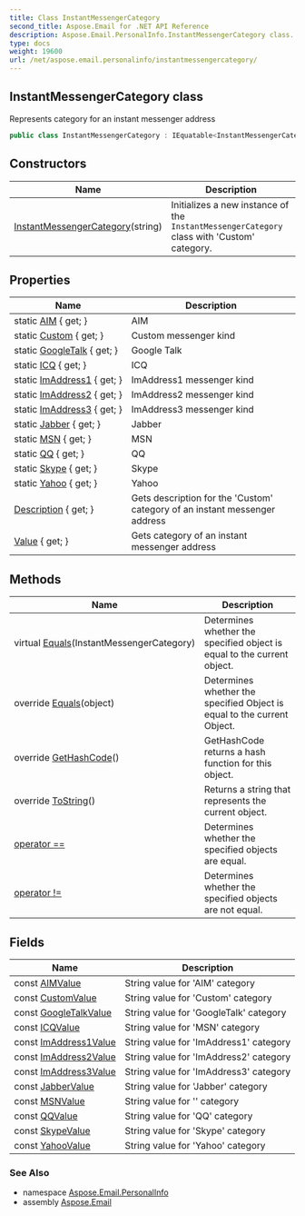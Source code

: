 ```yaml
---
title: Class InstantMessengerCategory
second_title: Aspose.Email for .NET API Reference
description: Aspose.Email.PersonalInfo.InstantMessengerCategory class. Represents category for an instant messenger address
type: docs
weight: 19600
url: /net/aspose.email.personalinfo/instantmessengercategory/
---
```

## InstantMessengerCategory class

Represents category for an instant messenger address

```csharp
public class InstantMessengerCategory : IEquatable<InstantMessengerCategory>
```

## Constructors

| Name | Description |
| --- | --- |
| [InstantMessengerCategory](instantmessengercategory/)(string) | Initializes a new instance of the `InstantMessengerCategory` class with 'Custom' category. |

## Properties

| Name | Description |
| --- | --- |
| static [AIM](../../aspose.email.personalinfo/instantmessengercategory/aim/) { get; } | AIM |
| static [Custom](../../aspose.email.personalinfo/instantmessengercategory/custom/) { get; } | Custom messenger kind |
| static [GoogleTalk](../../aspose.email.personalinfo/instantmessengercategory/googletalk/) { get; } | Google Talk |
| static [ICQ](../../aspose.email.personalinfo/instantmessengercategory/icq/) { get; } | ICQ |
| static [ImAddress1](../../aspose.email.personalinfo/instantmessengercategory/imaddress1/) { get; } | ImAddress1 messenger kind |
| static [ImAddress2](../../aspose.email.personalinfo/instantmessengercategory/imaddress2/) { get; } | ImAddress2 messenger kind |
| static [ImAddress3](../../aspose.email.personalinfo/instantmessengercategory/imaddress3/) { get; } | ImAddress3 messenger kind |
| static [Jabber](../../aspose.email.personalinfo/instantmessengercategory/jabber/) { get; } | Jabber |
| static [MSN](../../aspose.email.personalinfo/instantmessengercategory/msn/) { get; } | MSN |
| static [QQ](../../aspose.email.personalinfo/instantmessengercategory/qq/) { get; } | QQ |
| static [Skype](../../aspose.email.personalinfo/instantmessengercategory/skype/) { get; } | Skype |
| static [Yahoo](../../aspose.email.personalinfo/instantmessengercategory/yahoo/) { get; } | Yahoo |
| [Description](../../aspose.email.personalinfo/instantmessengercategory/description/) { get; } | Gets description for the 'Custom' category of an instant messenger address |
| [Value](../../aspose.email.personalinfo/instantmessengercategory/value/) { get; } | Gets category of an instant messenger address |

## Methods

| Name | Description |
| --- | --- |
| virtual [Equals](../../aspose.email.personalinfo/instantmessengercategory/equals/#equals)(InstantMessengerCategory) | Determines whether the specified object is equal to the current object. |
| override [Equals](../../aspose.email.personalinfo/instantmessengercategory/equals/#equals_1)(object) | Determines whether the specified Object is equal to the current Object. |
| override [GetHashCode](../../aspose.email.personalinfo/instantmessengercategory/gethashcode/)() | GetHashCode returns a hash function for this object. |
| override [ToString](../../aspose.email.personalinfo/instantmessengercategory/tostring/)() | Returns a string that represents the current object. |
| [operator ==](../../aspose.email.personalinfo/instantmessengercategory/op_equality/) | Determines whether the specified objects are equal. |
| [operator !=](../../aspose.email.personalinfo/instantmessengercategory/op_inequality/) | Determines whether the specified objects are not equal. |

## Fields

| Name | Description |
| --- | --- |
| const [AIMValue](../../aspose.email.personalinfo/instantmessengercategory/aimvalue/) | String value for 'AIM' category |
| const [CustomValue](../../aspose.email.personalinfo/instantmessengercategory/customvalue/) | String value for 'Custom' category |
| const [GoogleTalkValue](../../aspose.email.personalinfo/instantmessengercategory/googletalkvalue/) | String value for 'GoogleTalk' category |
| const [ICQValue](../../aspose.email.personalinfo/instantmessengercategory/icqvalue/) | String value for 'MSN' category |
| const [ImAddress1Value](../../aspose.email.personalinfo/instantmessengercategory/imaddress1value/) | String value for 'ImAddress1' category |
| const [ImAddress2Value](../../aspose.email.personalinfo/instantmessengercategory/imaddress2value/) | String value for 'ImAddress2' category |
| const [ImAddress3Value](../../aspose.email.personalinfo/instantmessengercategory/imaddress3value/) | String value for 'ImAddress3' category |
| const [JabberValue](../../aspose.email.personalinfo/instantmessengercategory/jabbervalue/) | String value for 'Jabber' category |
| const [MSNValue](../../aspose.email.personalinfo/instantmessengercategory/msnvalue/) | String value for '' category |
| const [QQValue](../../aspose.email.personalinfo/instantmessengercategory/qqvalue/) | String value for 'QQ' category |
| const [SkypeValue](../../aspose.email.personalinfo/instantmessengercategory/skypevalue/) | String value for 'Skype' category |
| const [YahooValue](../../aspose.email.personalinfo/instantmessengercategory/yahoovalue/) | String value for 'Yahoo' category |

### See Also

* namespace [Aspose.Email.PersonalInfo](../../aspose.email.personalinfo/)
* assembly [Aspose.Email](../../)


